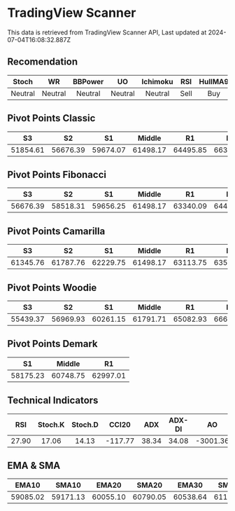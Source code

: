 # TradingView Scanner
This data is retrieved from TradingView Scanner API, Last updated at 2024-07-04T16:08:32.887Z

## Recomendation
| Stoch | WR | BBPower | UO | Ichimoku | RSI | HullMA9 |
| :---: | :---: | :---: | :---: | :---: | :---: | :---: |
| Neutral | Neutral | Neutral | Neutral | Neutral | Sell | Buy |

## Pivot Points Classic
| S3 | S2 | S1 | Middle | R1 | R2 | R3 |
| :---: | :---: | :---: | :---: | :---: | :---: | :---: |
| 51854.61 | 56676.39 | 59674.07 | 61498.17 | 64495.85 | 66319.95 | 71141.73 |

## Pivot Points Fibonacci
| S3 | S2 | S1 | Middle | R1 | R2 | R3 |
| :---: | :---: | :---: | :---: | :---: | :---: | :---: |
| 56676.39 | 58518.31 | 59656.25 | 61498.17 | 63340.09 | 64478.03 | 66319.95 |

## Pivot Points Camarilla
| S3 | S2 | S1 | Middle | R1 | R2 | R3 |
| :---: | :---: | :---: | :---: | :---: | :---: | :---: |
| 61345.76 | 61787.76 | 62229.75 | 61498.17 | 63113.75 | 63555.74 | 63997.74 |

## Pivot Points Woodie
| S3 | S2 | S1 | Middle | R1 | R2 | R3 |
| :---: | :---: | :---: | :---: | :---: | :---: | :---: |
| 55439.37 | 56969.93 | 60261.15 | 61791.71 | 65082.93 | 66613.49 | 69904.71 |

## Pivot Points Demark
| S1 | Middle | R1 |
| :---: | :---: | :---: |
| 58175.23 | 60748.75 | 62997.01 |

## Technical Indicators
| RSI | Stoch.K | Stoch.D | CCI20 | ADX | ADX-DI | AO | Mom | MACD | MACD | W.R | HullMA9 |
| :---: | :---: | :---: | :---: | :---: | :---: | :---: | :---: | :---: | :---: | :---: | :---: |
| 27.90 | 17.06 | 14.13 | -117.77 | 38.34 | 34.08 | -3001.36 | -3032.80 | -1032.76 | -638.62 | -82.05 | 57374.12 |

## EMA & SMA
| EMA10 | SMA10 | EMA20 | SMA20 | EMA30 | SMA30 | EMA50 | SMA50 | EMA100 | SMA100 | EMA200 | SMA200 |
| :---: | :---: | :---: | :---: | :---: | :---: | :---: | :---: | :---: | :---: | :---: | :---: |
| 59085.02 | 59171.13 | 60055.10 | 60790.05 | 60538.64 | 61187.56 | 61144.92 | 61137.02 | 62413.39 | 62394.26 | 64000.62 | 65396.16 |